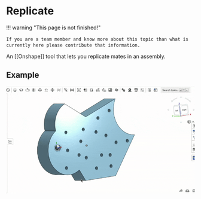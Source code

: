# Replicate

!!! warning "This page is not finished!"

    If you are a team member and know more about this topic than what is currently here please contribute that information.

An [[Onshape]] tool that lets you replicate mates in an assembly.

## Example

![](../assets/images/replicate.gif)